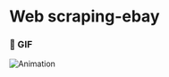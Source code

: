 # Web scraping-ebay

<!--- Replace <OWNER> with your Github Username and <REPOSITORY> with the name of your repository. -->
<!--- You can find both of these in the url bar when you open your repository in github. -->




   ### :camera_flash: GIF
![Animation](https://user-images.githubusercontent.com/64559017/118864888-08933080-b8fe-11eb-90eb-d7a7cdefbd16.gif)







